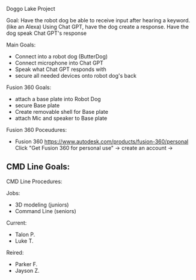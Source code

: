 Doggo Lake Project

Goal:
Have the robot dog be able to receive input after hearing a keyword. (like an Alexa)
Using Chat GPT, have the dog create a response.
Have the dog speak Chat GPT's response


Main Goals:
- Connect into a robot dog (ButterDog)
- Connect microphone into Chat GPT
- Speak what Chat GPT responds with
- secure all needed devices onto robot dog's back


Fusion 360 Goals:
- attach a base plate into Robot Dog
- secure Base plate
- Create removable shell for Base plate
- attach Mic and speaker to Base plate

Fusion 360 Poceudures:
- Fusion 360 https://www.autodesk.com/products/fusion-360/personal Click "Get Fusion 360 for personal use" -> create an account ->


CMD Line Goals:
- 
CMD Line Procedures:



Jobs:
- 3D modeling (juniors)
- Command Line (seniors)


Current:
- Talon P.
- Luke T.

Reired:
- Parker F.
- Jayson Z.
